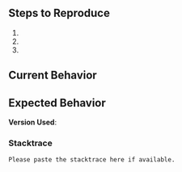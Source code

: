 ## Steps to Reproduce

1. 
2. 
3. 

<!--
You may drag & drop the attachment (repro code/solution, screenshot, etc.) onto the issue.
-->

## Current Behavior

<!--
What is the current behaviour?
-->

## Expected Behavior

<!--
Please describe the behaviour you are expecting
-->

**Version Used**:


### Stacktrace

```
Please paste the stacktrace here if available.
```

<!--

You can join us at https://gitter.im/mono/gtk-sharp to discuss your reported issue

-->
